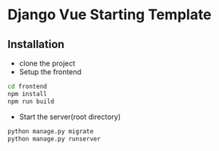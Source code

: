 # Django Vue Starting Template

## Installation

- clone the project
- Setup the frontend

```cmd
cd frontend
npm install
npm run build

```

- Start the server(root directory)

```cmd
python manage.py migrate
python manage.py runserver
```
